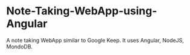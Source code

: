 # Note-Taking-WebApp-using-Angular

A note taking WebApp similar to Google Keep. 
It uses Angular, NodeJS, MondoDB.
